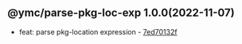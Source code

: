 <a name="1.0.0">

## @ymc/parse-pkg-loc-exp 1.0.0(2022-11-07)</a> 
- feat: parse pkg-location expression - [7ed70132f](https://github.com/ymc-github/js-idea/commit/a7ed70132fc54a338f0ea226493fe48ee4bc1c98 "feat(core): parse pkg-location expression&#10;&#10;export passing,fail&#10;&#10;generated by ymc@robot")